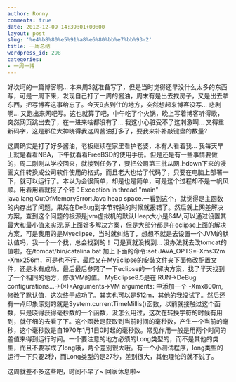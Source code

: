 ```yaml
---
author: Ronny
comments: true
date: 2012-12-09 14:39:01+00:00
layout: post
slug: '%e4%b8%80%e5%91%a8%e6%80%bb%e7%bb%93-2'
title: 一周总结
wordpress_id: 298
categories:
- 一周一博
---
```


好坎坷的一篇博客啊... 本来周3就准备写了，但是当时觉得还早没什么太多的东西写，可是一周下来，发现自己打了一周的酱油，周末有是出去找房子，又是出去拿东西，把写博客这事给忘了。今天9点到住的地方，突然想起来博客没写... 悲剧啊... 又跑出来网吧写。这也就算了吧，中午吃了个火锅，晚上写着博客听得歌，突然网页跳出去了，在一进来啥都没有了... 我这小心脏受不了这刺激啊... 又得重新码字，这是那位大神晓得我这周酱油打多了，要我来补补敲键盘的数量?

这周确实是打了好多酱油，老板继续在家里看护老婆，木有人看着我... 我每天早上就是看看NBA，下午就看看FreeBSD的使用手册。但是还是有一些事情要做的，周二刚刚从学校回来，就接到任务了，要把公司第三批从网上down下来的漫画文件转换成公司软件使用的格式，而且老大也给了代码了，只要在电脑上部署一下，就可以运行了。本以为会很简单，却是也是简单，可是这个过程却不是一帆风顺。用着用着就报了个错：Exception in thread "main" java.lang.OutOfMemoryError:Java heap space.一看到这个，就觉得是主函数的内存出了问题，果然在DeBug到字节转换的时候就报错了。然后就上网差解决方案，查到这个问题的根源是jvm虚拟机的默认Heap大小是64M,可以通过设置其最大和最小值来实现.网上面好多解决方案，但是大部分都是在eclipse上面的解决方案，可是我用的是Myeclipse，当时就纠结了，想想不就是去设置一个JVM的默认值吗，我一个一个找，总会找到的！ 可是真就没找到... 没办法就去改tomcat的值啦，在/tomcat/bin/catalina.bat 加上下面的命令:set JAVA_OPTS=-Xms32m -Xmx256m，可是也不行。最后又在MyEclipse的安装文件夹下面修改配置文件，还是木有成功。最后最后参照了一下eclipse的一个解决方案，找了半天找到了一个相同的地方，修改VM的值。 MyEclipse8.5是在 RUN->DeBug configurations...->(×)=Arguments->VM arguments: 中添加一个 -Xmx800m,修改了默认值，这次终于成功了。其实也可以是512m，其他的我没试了。然后还有一点印象深刻的就是System.currentTimeMillis()函数，以前就接触过这个函数，只是晓得获得毫秒数的一个函数，没怎么用过，这次在转换字符的时候有用到，就仔细的去看了下。这个函数是获取到当前时间的毫秒数，产生一个当前的毫秒，这个毫秒数是自1970年1月1日0时起的毫秒数。常见作用一般是用两个时间的差值来得到运行时间。一个要注意的地方必须的Long类型的，而不是其他的类型，而且不要写成了long哦，两个差别很大哦。有一个小测试程序，long类型的运行一下只要2秒，而Long类型的是27秒，差别很大，其他理论的就不说了。

这周就差不多这些吧，时间不早了~ 回家休息啦~


